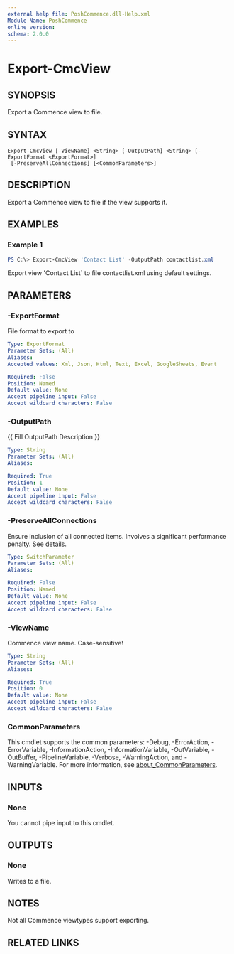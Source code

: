 ```yaml
---
external help file: PoshCommence.dll-Help.xml
Module Name: PoshCommence
online version:
schema: 2.0.0
---
```


# Export-CmcView

## SYNOPSIS
Export a Commence view to file.

## SYNTAX

```
Export-CmcView [-ViewName] <String> [-OutputPath] <String> [-ExportFormat <ExportFormat>]
 [-PreserveAllConnections] [<CommonParameters>]
```

## DESCRIPTION
Export a Commence view to file if the view supports it.

## EXAMPLES

### Example 1
```powershell
PS C:\> Export-CmcView 'Contact List' -OutputPath contactlist.xml
```

Export view 'Contact List` to file contactlist.xml using default settings.

## PARAMETERS

### -ExportFormat
File format to export to

```yaml
Type: ExportFormat
Parameter Sets: (All)
Aliases:
Accepted values: Xml, Json, Html, Text, Excel, GoogleSheets, Event

Required: False
Position: Named
Default value: None
Accept pipeline input: False
Accept wildcard characters: False
```

### -OutputPath
{{ Fill OutputPath Description }}

```yaml
Type: String
Parameter Sets: (All)
Aliases:

Required: True
Position: 1
Default value: None
Accept pipeline input: False
Accept wildcard characters: False
```

### -PreserveAllConnections
Ensure inclusion of all connected items. Involves a significant performance penalty. See [details](Export-CmcCategory.md#on-preserveallconnections).

```yaml
Type: SwitchParameter
Parameter Sets: (All)
Aliases:

Required: False
Position: Named
Default value: None
Accept pipeline input: False
Accept wildcard characters: False
```

### -ViewName
Commence view name. Case-sensitive!

```yaml
Type: String
Parameter Sets: (All)
Aliases:

Required: True
Position: 0
Default value: None
Accept pipeline input: False
Accept wildcard characters: False
```

### CommonParameters
This cmdlet supports the common parameters: -Debug, -ErrorAction, -ErrorVariable, -InformationAction, -InformationVariable, -OutVariable, -OutBuffer, -PipelineVariable, -Verbose, -WarningAction, and -WarningVariable. For more information, see [about_CommonParameters](http://go.microsoft.com/fwlink/?LinkID=113216).

## INPUTS

### None
You cannot pipe input to this cmdlet.

## OUTPUTS

### None
Writes to a file.

## NOTES
Not all Commence viewtypes support exporting. 

## RELATED LINKS
